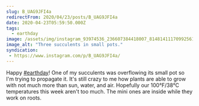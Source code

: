 ```yaml
---
slug: B_UAG9JFI4a
redirectFrom: 2020/04/23/posts/B_UAG9JFI4a
date: 2020-04-23T05:59:50.000Z
tags: 
  - earthday
image: /assets/img/instagram_93974536_236607384418007_8148141117099256171_n_17851993690988118.jpg
image_alt: "Three succulents in small pots."
syndication:
 - https://www.instagram.com/p/B_UAG9JFI4a/
---
```


Happy [#earthday](/posts/tags/earthday)! One of my succulents was overflowing its small pot so I'm trying to propagate it. It's still crazy to me how plants are able to grow with not much more than sun, water, and air. Hopefully our 100°F/38°C temperatures this week aren't too much. The mini ones are inside while they work on roots.
